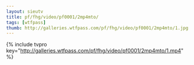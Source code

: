 ```yaml
--- 
layout: sieutv
title: pf/fhg/video/pf0001/2mp4mto/
tags: [wtfpass]
thumb: http://galleries.wtfpass.com/pf/fhg/video/pf0001/2mp4mto/1.jpg
---
```

{% include tvpro key="http://galleries.wtfpass.com/pf/fhg/video/pf0001/2mp4mto/1.mp4" %} 
